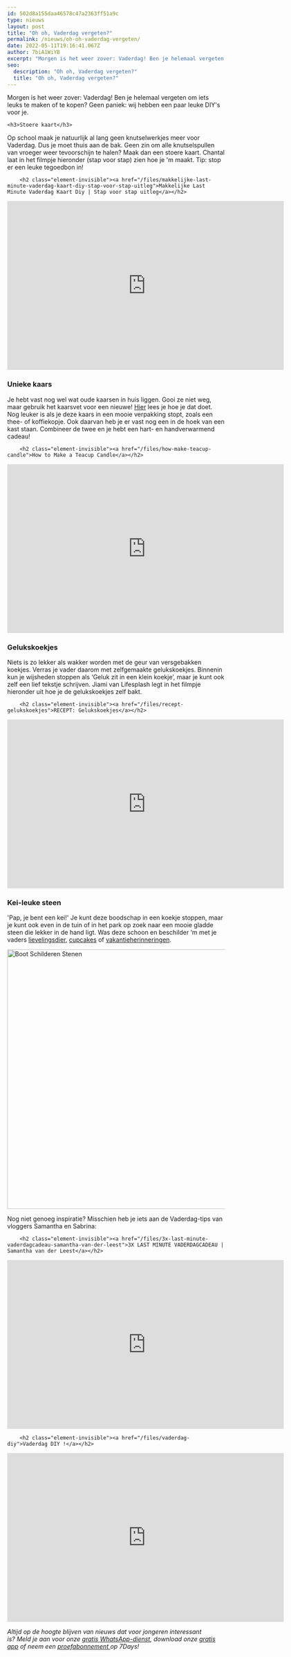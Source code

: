 ```yaml
---
id: 502d8a155daa46578c47a2363ff51a9c
type: nieuws
layout: post
title: "Oh oh, Vaderdag vergeten?"
permalink: /nieuws/oh-oh-vaderdag-vergeten/
date: 2022-05-11T19:16:41.067Z
author: 7biA1WiYB
excerpt: "Morgen is het weer zover: Vaderdag! Ben je helemaal vergeten om iets leuks te maken of te kopen? Geen paniek: wij hebben een paar leuke DIY's voor je.  "
seo:
  description: "Oh oh, Vaderdag vergeten?"
  title: "Oh oh, Vaderdag vergeten?"
---
```

Morgen is het weer zover: Vaderdag! Ben je helemaal vergeten om iets leuks te maken of te kopen? Geen paniek: wij hebben een paar leuke DIY's voor je.  

    <h3>Stoere kaart</h3>
<p>Op school maak je natuurlijk al lang geen knutselwerkjes meer voor Vaderdag. Dus je moet thuis aan de bak. Geen zin om alle knutselspullen van vroeger weer tevoorschijn te halen? Maak dan een stoere kaart. Chantal laat in het filmpje hieronder (stap voor stap) zien hoe je 'm maakt. Tip: stop er een leuke tegoedbon in!</p>
<p><div class="media media-element-container media-default"><div id="file-417922" class="file file-video file-video-youtube">

        <h2 class="element-invisible"><a href="/files/makkelijke-last-minute-vaderdag-kaart-diy-stap-voor-stap-uitleg">Makkelijke Last Minute Vaderdag Kaart Diy | Stap voor stap uitleg</a></h2>
    
  
  <div class="content">
    <div class="media-youtube-video file media-element file-default media-youtube-1">
  <iframe class="media-youtube-player" width="640" height="390" title="Makkelijke Last Minute Vaderdag Kaart Diy | Stap voor stap uitleg" src="https://www.youtube.com/embed/jE_GYZqBMGA?wmode=opaque&controls=" name="Makkelijke Last Minute Vaderdag Kaart Diy | Stap voor stap uitleg" frameborder="0" allowfullscreen="">Video van Makkelijke Last Minute Vaderdag Kaart Diy | Stap voor stap uitleg</iframe>
</div>
  </div>

  
</div>
</div>
<h3>Unieke kaars</h3>
<p>Je hebt vast nog wel wat oude kaarsen in huis liggen. Gooi ze niet weg, maar gebruik het kaarsvet voor een nieuwe! <a href="http://www.wikihow.com/Make-the-Most-from-Your-Old-Candles">Hier</a> lees je hoe je dat doet. Nog leuker is als je deze kaars in een mooie verpakking stopt, zoals een thee- of koffiekopje. Ook daarvan heb je er vast nog een in de hoek van een kast staan. Combineer de twee en je hebt een hart- en handverwarmend cadeau! </p>
<p><div class="media media-element-container media-default"><div id="file-417916" class="file file-video file-video-youtube">

        <h2 class="element-invisible"><a href="/files/how-make-teacup-candle">How to Make a Teacup Candle</a></h2>
    
  
  <div class="content">
    <div class="media-youtube-video file media-element file-default media-youtube-2">
  <iframe class="media-youtube-player" width="640" height="390" title="How to Make a Teacup Candle" src="https://www.youtube.com/embed/UrxSlqSVLW0?wmode=opaque&controls=" name="How to Make a Teacup Candle" frameborder="0" allowfullscreen="">Video van How to Make a Teacup Candle</iframe>
</div>
  </div>

  
</div>
</div>
<h3>Gelukskoekjes</h3>
<p>Niets is zo lekker als wakker worden met de geur van versgebakken koekjes. Verras je vader daarom met zelfgemaakte gelukskoekjes. Binnenin kun je wijsheden stoppen als ‘Geluk zit in een klein koekje’, maar je kunt ook zelf een lief tekstje schrijven. Jiami van Lifesplash legt in het filmpje hieronder uit hoe je de gelukskoekjes zelf bakt.</p>
<p><div class="media media-element-container media-default"><div id="file-417917" class="file file-video file-video-youtube">

        <h2 class="element-invisible"><a href="/files/recept-gelukskoekjes">RECEPT: Gelukskoekjes</a></h2>
    
  
  <div class="content">
    <div class="media-youtube-video file media-element file-default media-youtube-3">
  <iframe class="media-youtube-player" width="640" height="390" title="RECEPT: Gelukskoekjes" src="https://www.youtube.com/embed/ZvcWtHM3U6s?wmode=opaque&controls=" name="RECEPT: Gelukskoekjes" frameborder="0" allowfullscreen="">Video van RECEPT: Gelukskoekjes</iframe>
</div>
  </div>

  
</div>
</div>
<h3>Kei-leuke steen</h3>
<p>'Pap, je bent een kei!' Je kunt deze boodschap in een koekje stoppen, maar je kunt ook even in de tuin of in het park op zoek naar een mooie gladde steen die lekker in de hand ligt. Was deze schoon en beschilder ‘m met je vaders <a href="http://www.welke.nl/photo/ridero/stenen-beschilderen-leuke-ideeen.1370380714">lievelingsdier</a>, <a href="https://nl.pinterest.com/pin/213709944790467615/">cupcakes</a> of <a href="http://www.sticksnstonesdesigns.net/Photo-Gallery.html">vakantieherinneringen</a>.</p>
<p><div class="media media-element-container media-default"><div id="file-417921" class="file file-image file-image-jpeg">

        
  
  <div class="content">
    <img alt="Boot Schilderen Stenen" title="Foto: Pixabay" height="1281" width="1920" style="width: 900px; height: 600px;" class="media-element file-default" data-delta="1" src="https://7dagen.netlify.app/sites/default/files/paint-1167786_1920.jpg">  </div>

  
</div>
</div>
<p>Nog niet genoeg inspiratie? Misschien heb je iets aan de Vaderdag-tips van vloggers Samantha en Sabrina:</p>
<p><div class="media media-element-container media-default"><div id="file-417919" class="file file-video file-video-youtube">

        <h2 class="element-invisible"><a href="/files/3x-last-minute-vaderdagcadeau-samantha-van-der-leest">3X LAST MINUTE VADERDAGCADEAU | Samantha van der Leest</a></h2>
    
  
  <div class="content">
    <div class="media-youtube-video file media-element file-default media-youtube-4">
  <iframe class="media-youtube-player" width="640" height="390" title="3X LAST MINUTE VADERDAGCADEAU | Samantha van der Leest" src="https://www.youtube.com/embed/zG-h0V2x09s?wmode=opaque&controls=" name="3X LAST MINUTE VADERDAGCADEAU | Samantha van der Leest" frameborder="0" allowfullscreen="">Video van 3X LAST MINUTE VADERDAGCADEAU | Samantha van der Leest</iframe>
</div>
  </div>

  
</div>
</div>
<p><div class="media media-element-container media-default"><div id="file-417920" class="file file-video file-video-youtube">

        <h2 class="element-invisible"><a href="/files/vaderdag-diy">Vaderdag DIY !</a></h2>
    
  
  <div class="content">
    <div class="media-youtube-video file media-element file-default media-youtube-5">
  <iframe class="media-youtube-player" width="640" height="390" title="Vaderdag DIY !" src="https://www.youtube.com/embed/KpCAzPSsjq0?wmode=opaque&controls=" name="Vaderdag DIY !" frameborder="0" allowfullscreen="">Video van Vaderdag DIY !</iframe>
</div>
  </div>

  
</div>
</div>
<p><em>Altijd op de hoogte blijven van nieuws dat voor jongeren interessant is? Meld je aan voor onze </em><em><a href="https://7dagen.netlify.app/whatsapp">gratis WhatsApp-dienst</a>, </em><em>download onze</em><em> </em><a href="https://7dagen.netlify.app/app"><em>gratis app</em></a><em> of neem een </em><a href="https://abonneren.sevendays.nl/abonneren/abonnementen/ae/artikel"><em>proefabonnement </em></a><em>op 7Days!</em></p>  

